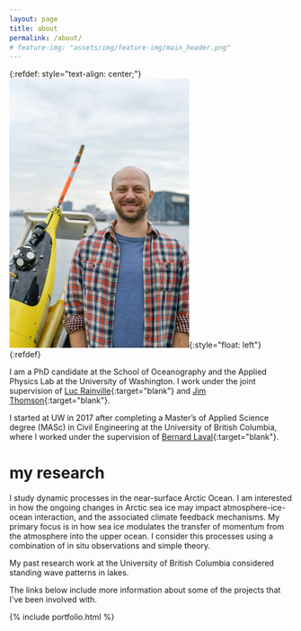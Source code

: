 ```yaml
---
layout: page
title: about
permalink: /about/
# feature-img: "assets/img/feature-img/main_header.png"
---
```


{:refdef: style="text-align: center;"}
![about me](/assets/img/Sam_Brenner_small.png){:style="float: left"}
{:refdef}

I am a PhD candidate at the School of Oceanography and the Applied Physics Lab at the University of Washington.
I work under the joint supervision of [Luc Rainville](http://apl.uw.edu/people/profile.php?last_name=Rainville&first_name=Luc){:target="blank"} and [Jim Thomson](http://apl.uw.edu/people/profile.php?last_name=Thomson&first_name=Jim){:target="blank"}.

I started at UW in 2017 after completing a Master’s of Applied Science degree (MASc) in Civil Engineering at the University of British Columbia, where I worked under the supervision of [Bernard Laval](https://www.civil.ubc.ca/faculty/bernard-laval){:target="blank"}.


# my research

I study dynamic processes in the near-surface Arctic Ocean. I am interested in how the ongoing changes in Arctic sea ice may impact atmosphere-ice-ocean interaction, and the associated climate feedback mechanisms. My primary focus is in how sea ice modulates the transfer of momentum from the atmosphere into the upper ocean. I consider this processes using a combination of in situ observations and simple theory.


My past research work at the University of British Columbia considered standing wave patterns in lakes.

The links below include more information about some of the projects that I've been involved with.

{% include portfolio.html %}
